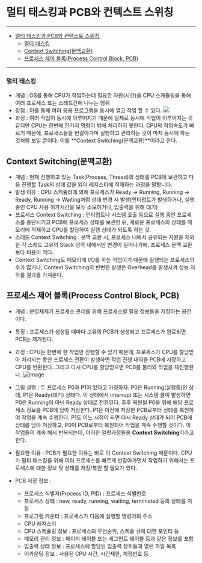 # 멀티 태스킹과 PCB와 컨텍스트 스위칭

---
- [멀티 태스킹과 PCB와 컨텍스트 스위칭](#멀티-태스킹과-pcb와-컨텍스트-스위칭)
    - [멀티 태스킹](#멀티-태스킹)
  - [Context Switching(문맥교환)](#context-switching문맥교환)
  - [프로세스 제어 블록(Process Control Block, PCB)](#프로세스-제어-블록process-control-block-pcb)

---

### 멀티 태스킹

- 개념 : OS를 통해 CPU가 작업하는데 필요한 자원(시간)을 CPU 스케쥴링을 통해 여러 프로세스 또는 스레드간에 나누는 행위
- 장점 : 이를 통해 여러 응용 프로그램을 동시에 열고 작업 할 수 있다.
  ![](https://miro.medium.com/max/700/0*jvlxE7iwWWLvzxgo.png)
- 과정 : 여러 작업이 동시에 이루어지기 때문에 실제로 동시에 작업이 이루어지는 것 같지만 CPU는 한번에 한가지 명령어 밖에 처리하지 못한다. CPU의 작업속도가 빠르기 때문에, 프로세스들을 번갈아가며 실행하고 관리하는 것이 마치 동시에 하는 것처럼 보일 뿐이다. 이를 **Context Switching(문맥교환)**이라고 한다.

## Context Switching(문맥교환)

- 개념 : 현재 진행하고 있는 Task(Process, Thread)의 상태를 PCB에 보관하고 다음 진행할 Task의 상태 값을 읽어 레지스터에 적재하는 과정을 말합니다.
- 발생 이유 : CPU 스케쥴러에 의해 프로세스가 Ready → Running, Running → Ready, Running → Waiting처럼 상태 변경 시 발생(인터럽트가 발생하거나, 실행 중인 CPU 사용 허가시간을 모두 소모하거나, 입출력을 위해 대기)
- 프로세스 Context Switching : 인터럽트나 시스템 호출 등으로 실행 중인 프로세스를 중단시키고 PCB에 프로세스 상태를 보관한 뒤, 새로운 프로세스의 상태를 메모리에 적재하고 CPU를 할당하여 실행 상태가 되도록 하는 것. 
- 스레드 Context Switching : 문맥 교환 시, 프로세스 내에서 공유되는 자원을 제외한 각 스레드 고유의 Stack 영역 내에서만 변경이 일어나기에, 프로세스 문맥 교환보다 비용이 적다.
- Context Switching도 메모리에 I/O를 하는 작업이기 때문에 실행되는 프로세스의 수가 많거나, Context Switching의 빈번한 발생은 Overhead를 발생시켜 성능 저하를 결과를 가져온다.

## 프로세스 제어 블록(Process Control Block, PCB)

- 개념 : 운영체제가 프로세스 관리를 위해 프로세스별 필요 정보들을 저장하는 공간이다.

- 특징 : 프로세스가 생성될 때마다 고유의 PCB가 생성되고 프로세스가 완료되면 PCB는 제거된다.

- 과정 : CPU는 한번에 한 작업만 진행할 수 있기 때문에, 프로세스가 CPU를 할당받아 처리되는 동안 프로세스 전환이 발생하면 작업 진행 내역을 PCB에 저장하고 CPU를 반환한다. 그리고 다시 CPU를 할당받으면 PCB를 불러와 작업을 재진행한다.
  ![image](https://user-images.githubusercontent.com/52997401/225185430-694e4a8e-3036-4405-978b-d6094ae59635.png)

- 그림 설명 : 두 프로세스 P0과 P1이 있다고 가정하자. P0은 Running(실행중)인 상태, P1은 Ready(대기) 상태다. 이 상태에서 interrupt 또는 시스템 콜이 발생하면 P0은 Running이 아닌 Ready 상태로 전환된다. 추후 복원될 P0을 위해 해당 프로세스 정보를 PCB에 담아 저장한다. P1은 이전에 저장한 PCB로부터 상태를 복원하여 작업을 계속 수행한다. P1도 어느 시점이 되면 다시 Ready 상태가 되어 PCB에 상태를 담아 저장하고, P0이 PCB로부터 복원되어 작업을 계속 수행할 것이다.
  이 작업들이 계속 해서 반복되는데, 이러한 일련과정들을 **Context Switching**이라고 한다.

- 필요한 이유 : PCB가 필요한 이유는 바로 이 Context Switching 때문이다. CPU가 멀티 태스킹을 위해 여러 프로세스를 빠르게 번갈아가면서 작업하기 위해서는 프로세스에 대한 정보 및 상태를 저장/복원 할 필요가 있다.

- PCB 저장 정보 :
  
  - 프로세스 식별자(Process ID, PID) : 프로세스 식별번호
  - 프로세스 상태 : new, ready, running, waiting, terminated 등의 상태를 저장
  - 프로그램 카운터 : 프로세스가 다음에 실행할 명령어의 주소
  - CPU 레지스터
  - CPU 스케쥴링 정보 : 프로세스의 우선순위, 스케줄 큐에 대한 포인터 등
  - 메모리 관리 정보 : 페이지 테이블 또는 세그먼트 테이블 등과 같은 정보를 포함
  - 입출력 상태 정보 : 프로세스에 할당된 입출력 장치들과 열린 파일 목록
  - 어카운팅 정보 : 사용된 CPU 시간, 시간제한, 계정번호 등
